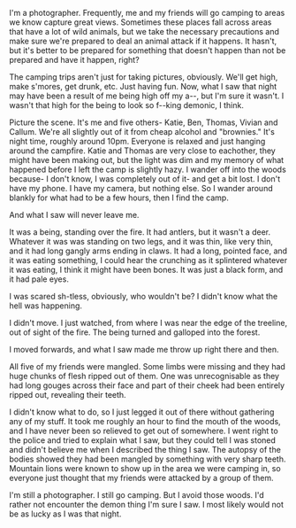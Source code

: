 I'm a photographer. Frequently, me and my friends will go camping to areas we know capture great views. Sometimes these places fall across areas that have a lot of wild animals, but we take the necessary precautions and make sure we're prepared to deal an animal attack if it happens. It hasn't, but it's better to be prepared for something that doesn't happen than not be prepared and have it happen, right?

The camping trips aren't just for taking pictures, obviously. We'll get high, make s'mores, get drunk, etc. Just having fun. Now, what I saw that night may have been a result of me being high off my a--, but I'm sure it wasn't. I wasn't that high for the being to look so f--king demonic, I think.

Picture the scene. It's me and five others- Katie, Ben, Thomas, Vivian and Callum. We're all slightly out of it from cheap alcohol and "brownies." It's night time, roughly around 10pm. Everyone is relaxed and just hanging around the campfire. Katie and Thomas are very close to eachother, they might have been making out, but the light was dim and my memory of what happened before I left the camp is slightly hazy. I wander off into the woods because- I don't know, I was completely out of it- and get a bit lost. I don't have my phone. I have my camera, but nothing else. So I wander around blankly for what had to be a few hours, then I find the camp.

And what I saw will never leave me.

It was a being, standing over the fire. It had antlers, but it wasn't a deer. Whatever it was was standing on two legs, and it was thin, like very thin, and it had long gangly arms ending in claws. It had a long, pointed face, and it was eating something, I could hear the crunching as it splintered whatever it was eating, I think it might have been bones. It was just a black form, and it had pale eyes.

I was scared sh-tless, obviously, who wouldn't be? I didn't know what the hell was happening.

I didn't move. I just watched, from where I was near the edge of the treeline, out of sight of the fire. The being turned and galloped into the forest.

I moved forwards, and what I saw made me throw up right there and then.

All five of my friends were mangled. Some limbs were missing and they had huge chunks of flesh ripped out of them. One was unrecognisable as they had long gouges across their face and part of their cheek had been entirely ripped out, revealing their teeth.

I didn't know what to do, so I just legged it out of there without gathering any of my stuff. It took me roughly an hour to find the mouth of the woods, and I have never been so relieved to get out of somewhere. I went right to the police and tried to explain what I saw, but they could tell I was stoned and didn't believe me when I described the thing I saw. The autopsy of the bodies showed they had been mangled by something with very sharp teeth. Mountain lions were known to show up in the area we were camping in, so everyone just thought that my friends were attacked by a group of them.

I'm still a photographer. I still go camping. But I avoid those woods. I'd rather not encounter the demon thing I'm sure I saw. I most likely would not be as lucky as I was that night.